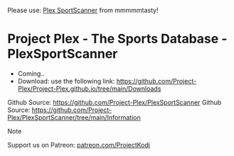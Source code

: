 


Please use: <a href="https://github.com/mmmmmtasty/SportScanner">Plex SportScanner</a> from mmmmmtasty!

# Project Plex - The Sports Database - PlexSportScanner 

<p align="left">
    
<ul>
    <li>Coming..</li>
    <li>Download: use the following link: <a href="https://github.com/Project-Plex/Project-Plex.github.io/tree/main/Downloads">https://github.com/Project-Plex/Project-Plex.github.io/tree/main/Downloads</a></li>
    
    

  </ul>
  </p>

Github Source: <a href="https://github.com/Project-Plex/PlexSportScanner">https://github.com/Project-Plex/PlexSportScanner</a>
Github Source: <a href="https://github.com/Project-Plex/PlexSportScanner/tree/main/Information">https://github.com/Project-Plex/PlexSportScanner/tree/main/Information</a>
  

> [!NOTE]
> Support us on Patreon: <a href="https://patreon.com/ProjectKodi">patreon.com/ProjectKodi</a>
